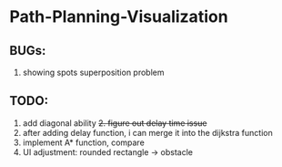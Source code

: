 # Path-Planning-Visualization

## BUGs:
1. showing spots superposition problem

## TODO:
1. add diagonal ability
<del>2. figure out delay time issue</del>
3. after adding delay function, i can merge it into the dijkstra function
4. implement A* function, compare
5. UI adjustment: rounded rectangle -> obstacle
